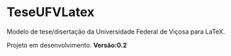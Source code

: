 # TeseUFVLatex
Modelo de tese/disertação da Universidade Federal de Viçosa para LaTeX.

Projeto em desenvolvimento. **Versão:0.2**

